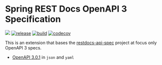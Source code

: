 # Spring REST Docs OpenAPI 3 Specification

![](https://img.shields.io/github/license/keecon/restdocs-openapi3.svg)
[![release](https://github.com/keecon/restdocs-openapi3/actions/workflows/release.yml/badge.svg)](https://github.com/keecon/restdocs-openapi3/actions/workflows/release.yml)
[![build](https://github.com/keecon/restdocs-openapi3/actions/workflows/build.yml/badge.svg)](https://github.com/keecon/restdocs-openapi3/actions/workflows/build.yml)
[![codecov](https://codecov.io/gh/keecon/restdocs-openapi3/branch/main/graph/badge.svg?token=TRQZ6GOVK4)](https://codecov.io/gh/keecon/restdocs-openapi3)

This is an extension that bases the [restdocs-api-spec](https://github.com/ePages-de/restdocs-api-spec) project at focus
only OpenAPI 3 specs.

- [OpenAPI 3.0.1](https://github.com/OAI/OpenAPI-Specification/blob/master/versions/3.0.1.md) in `json` and `yaml`

